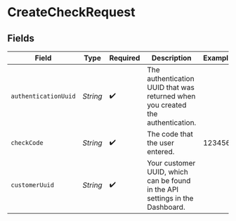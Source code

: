 # CreateCheckRequest


## Fields

| Field                                                                          | Type                                                                           | Required                                                                       | Description                                                                    | Example                                                                        |
| ------------------------------------------------------------------------------ | ------------------------------------------------------------------------------ | ------------------------------------------------------------------------------ | ------------------------------------------------------------------------------ | ------------------------------------------------------------------------------ |
| `authenticationUuid`                                                           | *String*                                                                       | :heavy_check_mark:                                                             | The authentication UUID that was returned when you created the authentication. |                                                                                |
| `checkCode`                                                                    | *String*                                                                       | :heavy_check_mark:                                                             | The code that the user entered.                                                | 123456                                                                         |
| `customerUuid`                                                                 | *String*                                                                       | :heavy_check_mark:                                                             | Your customer UUID, which can be found in the API settings in the Dashboard.   |                                                                                |